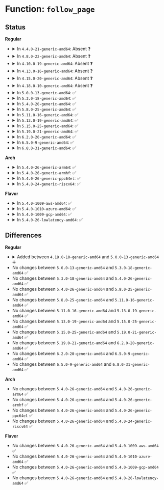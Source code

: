 # Function: <code>follow_page</code>

## Status
<b>Regular</b>
<ul>
<li>
<details>
<summary>In <code>4.4.0-21-generic-amd64</code>: Absent ❓</summary>

```json
{
  "name": "follow_page",
  "collision_type": "Static Duplication",
  "inline_type": "Full",
  "funcs": [
    {
      "addr": 18446744071580828145,
      "name": "follow_page",
      "external": false,
      "loc": "include/linux/mm.h:2113",
      "file": "mm/ksm.c",
      "inline": "declared, inlined",
      "caller_inline": [
        "mm/ksm.c:break_ksm",
        "mm/ksm.c:ksm_scan_thread",
        "mm/ksm.c:ksm_scan_thread"
      ],
      "caller_func": []
    },
    {
      "addr": 18446744071580879278,
      "name": "follow_page",
      "external": false,
      "loc": "include/linux/mm.h:2113",
      "file": "mm/migrate.c",
      "inline": "declared, inlined",
      "caller_inline": [
        "mm/migrate.c:do_pages_stat",
        "mm/migrate.c:SyS_move_pages"
      ],
      "caller_func": []
    }
  ],
  "symbols": []
}
```
</details>
</li>
<li>
<details>
<summary>In <code>4.8.0-22-generic-amd64</code>: Absent ❓</summary>

```json
{
  "name": "follow_page",
  "collision_type": "Static Duplication",
  "inline_type": "Full",
  "funcs": [
    {
      "addr": 18446744071580963728,
      "name": "follow_page",
      "external": false,
      "loc": "include/linux/mm.h:2237",
      "file": "mm/ksm.c",
      "inline": "declared, inlined",
      "caller_inline": [
        "mm/ksm.c:ksm_scan_thread",
        "mm/ksm.c:ksm_scan_thread",
        "mm/ksm.c:break_ksm"
      ],
      "caller_func": []
    },
    {
      "addr": 18446744071581018323,
      "name": "follow_page",
      "external": false,
      "loc": "include/linux/mm.h:2237",
      "file": "mm/migrate.c",
      "inline": "declared, inlined",
      "caller_inline": [
        "mm/migrate.c:SyS_move_pages",
        "mm/migrate.c:do_pages_stat"
      ],
      "caller_func": []
    }
  ],
  "symbols": []
}
```
</details>
</li>
<li>
<details>
<summary>In <code>4.10.0-19-generic-amd64</code>: Absent ❓</summary>

```json
{
  "name": "follow_page",
  "collision_type": "Static Duplication",
  "inline_type": "Full",
  "funcs": [
    {
      "addr": 18446744071580872431,
      "name": "follow_page",
      "external": false,
      "loc": "include/linux/mm.h:2223",
      "file": "mm/mlock.c",
      "inline": "declared, inlined",
      "caller_inline": [
        "mm/mlock.c:munlock_vma_pages_range"
      ],
      "caller_func": []
    },
    {
      "addr": 18446744071581035109,
      "name": "follow_page",
      "external": false,
      "loc": "include/linux/mm.h:2223",
      "file": "mm/ksm.c",
      "inline": "declared, inlined",
      "caller_inline": [
        "mm/ksm.c:ksm_scan_thread",
        "mm/ksm.c:ksm_scan_thread",
        "mm/ksm.c:break_ksm"
      ],
      "caller_func": []
    },
    {
      "addr": 18446744071581092761,
      "name": "follow_page",
      "external": false,
      "loc": "include/linux/mm.h:2223",
      "file": "mm/migrate.c",
      "inline": "declared, inlined",
      "caller_inline": [
        "mm/migrate.c:SYSC_move_pages",
        "mm/migrate.c:do_pages_stat"
      ],
      "caller_func": []
    }
  ],
  "symbols": []
}
```
</details>
</li>
<li>
<details>
<summary>In <code>4.13.0-16-generic-amd64</code>: Absent ❓</summary>

```json
{
  "name": "follow_page",
  "collision_type": "Static Duplication",
  "inline_type": "Full",
  "funcs": [
    {
      "addr": 18446744071580917426,
      "name": "follow_page",
      "external": false,
      "loc": "include/linux/mm.h:2328",
      "file": "mm/mlock.c",
      "inline": "declared, inlined",
      "caller_inline": [
        "mm/mlock.c:munlock_vma_pages_range"
      ],
      "caller_func": []
    },
    {
      "addr": 18446744071581082734,
      "name": "follow_page",
      "external": false,
      "loc": "include/linux/mm.h:2328",
      "file": "mm/ksm.c",
      "inline": "declared, inlined",
      "caller_inline": [
        "mm/ksm.c:ksm_scan_thread",
        "mm/ksm.c:ksm_scan_thread",
        "mm/ksm.c:break_ksm"
      ],
      "caller_func": []
    },
    {
      "addr": 18446744071581139569,
      "name": "follow_page",
      "external": false,
      "loc": "include/linux/mm.h:2328",
      "file": "mm/migrate.c",
      "inline": "declared, inlined",
      "caller_inline": [
        "mm/migrate.c:SYSC_move_pages",
        "mm/migrate.c:do_pages_stat"
      ],
      "caller_func": []
    }
  ],
  "symbols": []
}
```
</details>
</li>
<li>
<details>
<summary>In <code>4.15.0-20-generic-amd64</code>: Absent ❓</summary>

```json
{
  "name": "follow_page",
  "collision_type": "Static Duplication",
  "inline_type": "Full",
  "funcs": [
    {
      "addr": 18446744071581016838,
      "name": "follow_page",
      "external": false,
      "loc": "include/linux/mm.h:2437",
      "file": "mm/mlock.c",
      "inline": "declared, inlined",
      "caller_inline": [
        "mm/mlock.c:munlock_vma_pages_range"
      ],
      "caller_func": []
    },
    {
      "addr": 18446744071581194155,
      "name": "follow_page",
      "external": false,
      "loc": "include/linux/mm.h:2437",
      "file": "mm/ksm.c",
      "inline": "declared, inlined",
      "caller_inline": [
        "mm/ksm.c:ksm_scan_thread",
        "mm/ksm.c:ksm_scan_thread",
        "mm/ksm.c:break_ksm"
      ],
      "caller_func": []
    },
    {
      "addr": 18446744071581261569,
      "name": "follow_page",
      "external": false,
      "loc": "include/linux/mm.h:2437",
      "file": "mm/migrate.c",
      "inline": "declared, inlined",
      "caller_inline": [
        "mm/migrate.c:SYSC_move_pages",
        "mm/migrate.c:do_pages_stat"
      ],
      "caller_func": []
    }
  ],
  "symbols": []
}
```
</details>
</li>
<li>
<details>
<summary>In <code>4.18.0-10-generic-amd64</code>: Absent ❓</summary>

```json
{
  "name": "follow_page",
  "collision_type": "Static Duplication",
  "inline_type": "Full",
  "funcs": [
    {
      "addr": 18446744071581151305,
      "name": "follow_page",
      "external": false,
      "loc": "include/linux/mm.h:2571",
      "file": "mm/mlock.c",
      "inline": "declared, inlined",
      "caller_inline": [
        "mm/mlock.c:munlock_vma_pages_range"
      ],
      "caller_func": []
    },
    {
      "addr": 18446744071581339084,
      "name": "follow_page",
      "external": false,
      "loc": "include/linux/mm.h:2571",
      "file": "mm/ksm.c",
      "inline": "declared, inlined",
      "caller_inline": [
        "mm/ksm.c:ksm_scan_thread",
        "mm/ksm.c:ksm_scan_thread",
        "mm/ksm.c:break_ksm"
      ],
      "caller_func": []
    },
    {
      "addr": 18446744071581408263,
      "name": "follow_page",
      "external": false,
      "loc": "include/linux/mm.h:2571",
      "file": "mm/migrate.c",
      "inline": "declared, inlined",
      "caller_inline": [
        "mm/migrate.c:kernel_move_pages",
        "mm/migrate.c:do_pages_stat"
      ],
      "caller_func": []
    }
  ],
  "symbols": []
}
```
</details>
</li>
<li>
<details>
<summary>In <code>5.0.0-13-generic-amd64</code>: ✅</summary>

```c
struct page * follow_page(struct vm_area_struct * vma, long unsigned int address, unsigned int foll_flags)
```

```json
{
  "name": "follow_page",
  "collision_type": "Unique Global",
  "inline_type": "No",
  "funcs": [
    {
      "addr": 18446744071581188400,
      "name": "follow_page",
      "external": true,
      "loc": "mm/gup.c:442",
      "file": "mm/gup.c",
      "inline": "seen, unknown",
      "caller_inline": [],
      "caller_func": [
        "mm/mlock.c:munlock_vma_pages_range",
        "mm/ksm.c:ksm_scan_thread",
        "mm/ksm.c:ksm_scan_thread",
        "mm/ksm.c:break_ksm",
        "mm/migrate.c:kernel_move_pages",
        "mm/migrate.c:do_pages_stat"
      ]
    }
  ],
  "symbols": [
    {
      "addr": 18446744071581188400,
      "name": "follow_page",
      "section": ".text",
      "bind": "STB_GLOBAL",
      "size": 127
    }
  ]
}
```
</details>
</li>
<li>
<details>
<summary>In <code>5.3.0-18-generic-amd64</code>: ✅</summary>

```c
struct page * follow_page(struct vm_area_struct * vma, long unsigned int address, unsigned int foll_flags)
```

```json
{
  "name": "follow_page",
  "collision_type": "Unique Global",
  "inline_type": "No",
  "funcs": [
    {
      "addr": 18446744071581260944,
      "name": "follow_page",
      "external": true,
      "loc": "mm/gup.c:559",
      "file": "mm/gup.c",
      "inline": "seen, unknown",
      "caller_inline": [],
      "caller_func": [
        "mm/mlock.c:munlock_vma_pages_range",
        "mm/ksm.c:ksm_scan_thread",
        "mm/ksm.c:cmp_and_merge_page",
        "mm/ksm.c:break_ksm",
        "mm/migrate.c:do_pages_stat",
        "mm/migrate.c:do_pages_move"
      ]
    }
  ],
  "symbols": [
    {
      "addr": 18446744071581260944,
      "name": "follow_page",
      "section": ".text",
      "bind": "STB_GLOBAL",
      "size": 127
    }
  ]
}
```
</details>
</li>
<li>
<details>
<summary>In <code>5.4.0-26-generic-amd64</code>: ✅</summary>

```c
struct page * follow_page(struct vm_area_struct * vma, long unsigned int address, unsigned int foll_flags)
```

```json
{
  "name": "follow_page",
  "collision_type": "Unique Global",
  "inline_type": "No",
  "funcs": [
    {
      "addr": 18446744071581319616,
      "name": "follow_page",
      "external": true,
      "loc": "mm/gup.c:558",
      "file": "mm/gup.c",
      "inline": "seen, unknown",
      "caller_inline": [],
      "caller_func": [
        "mm/mlock.c:munlock_vma_pages_range",
        "mm/ksm.c:ksm_scan_thread",
        "mm/ksm.c:cmp_and_merge_page",
        "mm/ksm.c:break_ksm",
        "mm/migrate.c:do_pages_stat",
        "mm/migrate.c:do_pages_move"
      ]
    }
  ],
  "symbols": [
    {
      "addr": 18446744071581319616,
      "name": "follow_page",
      "section": ".text",
      "bind": "STB_GLOBAL",
      "size": 127
    }
  ]
}
```
</details>
</li>
<li>
<details>
<summary>In <code>5.8.0-25-generic-amd64</code>: ✅</summary>

```c
struct page * follow_page(struct vm_area_struct * vma, long unsigned int address, unsigned int foll_flags)
```

```json
{
  "name": "follow_page",
  "collision_type": "Unique Global",
  "inline_type": "No",
  "funcs": [
    {
      "addr": 18446744071581513216,
      "name": "follow_page",
      "external": true,
      "loc": "mm/gup.c:792",
      "file": "mm/gup.c",
      "inline": "seen, unknown",
      "caller_inline": [],
      "caller_func": [
        "mm/mlock.c:munlock_vma_pages_range",
        "mm/ksm.c:scan_get_next_rmap_item",
        "mm/ksm.c:unstable_tree_search_insert",
        "mm/ksm.c:break_ksm",
        "mm/migrate.c:do_pages_stat",
        "mm/migrate.c:add_page_for_migration"
      ]
    }
  ],
  "symbols": [
    {
      "addr": 18446744071581513216,
      "name": "follow_page",
      "section": ".text",
      "bind": "STB_GLOBAL",
      "size": 127
    }
  ]
}
```
</details>
</li>
<li>
<details>
<summary>In <code>5.11.0-16-generic-amd64</code>: ✅</summary>

```c
struct page * follow_page(struct vm_area_struct * vma, long unsigned int address, unsigned int foll_flags)
```

```json
{
  "name": "follow_page",
  "collision_type": "Unique Global",
  "inline_type": "No",
  "funcs": [
    {
      "addr": 18446744071581553776,
      "name": "follow_page",
      "external": true,
      "loc": "mm/gup.c:756",
      "file": "mm/gup.c",
      "inline": "seen, unknown",
      "caller_inline": [],
      "caller_func": [
        "mm/mlock.c:munlock_vma_pages_range",
        "mm/ksm.c:scan_get_next_rmap_item",
        "mm/ksm.c:unstable_tree_search_insert",
        "mm/ksm.c:break_ksm",
        "mm/migrate.c:do_pages_stat_array",
        "mm/migrate.c:add_page_for_migration"
      ]
    }
  ],
  "symbols": [
    {
      "addr": 18446744071581553776,
      "name": "follow_page",
      "section": ".text",
      "bind": "STB_GLOBAL",
      "size": 142
    }
  ]
}
```
</details>
</li>
<li>
<details>
<summary>In <code>5.13.0-19-generic-amd64</code>: ✅</summary>

```c
struct page * follow_page(struct vm_area_struct * vma, long unsigned int address, unsigned int foll_flags)
```

```json
{
  "name": "follow_page",
  "collision_type": "Unique Global",
  "inline_type": "No",
  "funcs": [
    {
      "addr": 18446744071581576656,
      "name": "follow_page",
      "external": true,
      "loc": "mm/gup.c:841",
      "file": "mm/gup.c",
      "inline": "seen, unknown",
      "caller_inline": [],
      "caller_func": [
        "mm/mlock.c:munlock_vma_pages_range",
        "mm/ksm.c:scan_get_next_rmap_item",
        "mm/ksm.c:unstable_tree_search_insert",
        "mm/ksm.c:break_ksm",
        "mm/migrate.c:do_pages_stat",
        "mm/migrate.c:add_page_for_migration",
        "mm/huge_memory.c:split_huge_pages_pid"
      ]
    }
  ],
  "symbols": [
    {
      "addr": 18446744071581576656,
      "name": "follow_page",
      "section": ".text",
      "bind": "STB_GLOBAL",
      "size": 142
    }
  ]
}
```
</details>
</li>
<li>
<details>
<summary>In <code>5.15.0-25-generic-amd64</code>: ✅</summary>

```c
struct page * follow_page(struct vm_area_struct * vma, long unsigned int address, unsigned int foll_flags)
```

```json
{
  "name": "follow_page",
  "collision_type": "Unique Global",
  "inline_type": "No",
  "funcs": [
    {
      "addr": 18446744071581841312,
      "name": "follow_page",
      "external": true,
      "loc": "mm/gup.c:864",
      "file": "mm/gup.c",
      "inline": "seen, unknown",
      "caller_inline": [],
      "caller_func": [
        "mm/mlock.c:munlock_vma_pages_range",
        "mm/ksm.c:scan_get_next_rmap_item",
        "mm/ksm.c:unstable_tree_search_insert",
        "mm/ksm.c:break_ksm",
        "mm/migrate.c:do_pages_stat",
        "mm/migrate.c:add_page_for_migration",
        "mm/huge_memory.c:split_huge_pages_pid"
      ]
    }
  ],
  "symbols": [
    {
      "addr": 18446744071581841312,
      "name": "follow_page",
      "section": ".text",
      "bind": "STB_GLOBAL",
      "size": 186
    }
  ]
}
```
</details>
</li>
<li>
<details>
<summary>In <code>5.19.0-21-generic-amd64</code>: ✅</summary>

```c
struct page * follow_page(struct vm_area_struct * vma, long unsigned int address, unsigned int foll_flags)
```

```json
{
  "name": "follow_page",
  "collision_type": "Unique Global",
  "inline_type": "No",
  "funcs": [
    {
      "addr": 18446744071582233888,
      "name": "follow_page",
      "external": true,
      "loc": "mm/gup.c:885",
      "file": "mm/gup.c",
      "inline": "seen, unknown",
      "caller_inline": [],
      "caller_func": [
        "mm/ksm.c:scan_get_next_rmap_item",
        "mm/ksm.c:break_ksm",
        "mm/migrate.c:do_pages_stat",
        "mm/migrate.c:add_page_for_migration",
        "mm/huge_memory.c:split_huge_pages_pid"
      ]
    }
  ],
  "symbols": [
    {
      "addr": 18446744071582233888,
      "name": "follow_page",
      "section": ".text",
      "bind": "STB_GLOBAL",
      "size": 211
    }
  ]
}
```
</details>
</li>
<li>
<details>
<summary>In <code>6.2.0-20-generic-amd64</code>: ✅</summary>

```c
struct page * follow_page(struct vm_area_struct * vma, long unsigned int address, unsigned int foll_flags)
```

```json
{
  "name": "follow_page",
  "collision_type": "Unique Global",
  "inline_type": "No",
  "funcs": [
    {
      "addr": 18446744071582724272,
      "name": "follow_page",
      "external": true,
      "loc": "mm/gup.c:812",
      "file": "mm/gup.c",
      "inline": "seen, unknown",
      "caller_inline": [],
      "caller_func": [
        "mm/ksm.c:scan_get_next_rmap_item",
        "mm/migrate.c:do_pages_stat",
        "mm/migrate.c:add_page_for_migration",
        "mm/huge_memory.c:split_huge_pages_pid"
      ]
    }
  ],
  "symbols": [
    {
      "addr": 18446744071582724272,
      "name": "follow_page",
      "section": ".text",
      "bind": "STB_GLOBAL",
      "size": 211
    }
  ]
}
```
</details>
</li>
<li>
<details>
<summary>In <code>6.5.0-9-generic-amd64</code>: ✅</summary>

```c
struct page * follow_page(struct vm_area_struct * vma, long unsigned int address, unsigned int foll_flags)
```

```json
{
  "name": "follow_page",
  "collision_type": "Unique Global",
  "inline_type": "No",
  "funcs": [
    {
      "addr": 18446744071582940768,
      "name": "follow_page",
      "external": true,
      "loc": "mm/gup.c:842",
      "file": "mm/gup.c",
      "inline": "seen, unknown",
      "caller_inline": [],
      "caller_func": [
        "mm/ksm.c:scan_get_next_rmap_item",
        "mm/migrate.c:do_pages_stat",
        "mm/migrate.c:add_page_for_migration",
        "mm/huge_memory.c:split_huge_pages_pid"
      ]
    }
  ],
  "symbols": [
    {
      "addr": 18446744071582940768,
      "name": "follow_page",
      "section": ".text",
      "bind": "STB_GLOBAL",
      "size": 218
    }
  ]
}
```
</details>
</li>
<li>
<details>
<summary>In <code>6.8.0-31-generic-amd64</code>: ✅</summary>

```c
struct page * follow_page(struct vm_area_struct * vma, long unsigned int address, unsigned int foll_flags)
```

```json
{
  "name": "follow_page",
  "collision_type": "Unique Global",
  "inline_type": "No",
  "funcs": [
    {
      "addr": 18446744071583115984,
      "name": "follow_page",
      "external": true,
      "loc": "mm/gup.c:837",
      "file": "mm/gup.c",
      "inline": "seen, unknown",
      "caller_inline": [],
      "caller_func": [
        "mm/ksm.c:scan_get_next_rmap_item",
        "mm/migrate.c:do_pages_stat",
        "mm/migrate.c:add_page_for_migration",
        "mm/huge_memory.c:split_huge_pages_pid"
      ]
    }
  ],
  "symbols": [
    {
      "addr": 18446744071583115984,
      "name": "follow_page",
      "section": ".text",
      "bind": "STB_GLOBAL",
      "size": 218
    }
  ]
}
```
</details>
</li>
</ul>
<b>Arch</b>
<ul>
<li>
<details>
<summary>In <code>5.4.0-26-generic-arm64</code>: ✅</summary>

```c
struct page * follow_page(struct vm_area_struct * vma, long unsigned int address, unsigned int foll_flags)
```

```json
{
  "name": "follow_page",
  "collision_type": "Unique Global",
  "inline_type": "No",
  "funcs": [
    {
      "addr": 18446603336492725736,
      "name": "follow_page",
      "external": true,
      "loc": "mm/gup.c:558",
      "file": "mm/gup.c",
      "inline": "seen, unknown",
      "caller_inline": [],
      "caller_func": [
        "mm/mlock.c:munlock_vma_pages_range",
        "mm/ksm.c:ksm_scan_thread",
        "mm/ksm.c:cmp_and_merge_page",
        "mm/ksm.c:break_ksm",
        "mm/migrate.c:do_pages_stat",
        "mm/migrate.c:do_pages_move"
      ]
    }
  ],
  "symbols": [
    {
      "addr": 18446603336492725736,
      "name": "follow_page",
      "section": ".text",
      "bind": "STB_GLOBAL",
      "size": 228
    }
  ]
}
```
</details>
</li>
<li>
<details>
<summary>In <code>5.4.0-26-generic-armhf</code>: ✅</summary>

```c
struct page * follow_page(struct vm_area_struct * vma, long unsigned int address, unsigned int foll_flags)
```

```json
{
  "name": "follow_page",
  "collision_type": "Unique Global",
  "inline_type": "No",
  "funcs": [
    {
      "addr": 3226556632,
      "name": "follow_page",
      "external": true,
      "loc": "mm/gup.c:558",
      "file": "mm/gup.c",
      "inline": "seen, unknown",
      "caller_inline": [],
      "caller_func": [
        "mm/mlock.c:munlock_vma_pages_range",
        "mm/ksm.c:ksm_do_scan",
        "mm/ksm.c:ksm_do_scan",
        "mm/ksm.c:break_ksm"
      ]
    }
  ],
  "symbols": [
    {
      "addr": 3226556632,
      "name": "follow_page",
      "section": ".text",
      "bind": "STB_GLOBAL",
      "size": 112
    }
  ]
}
```
</details>
</li>
<li>
<details>
<summary>In <code>5.4.0-26-generic-ppc64el</code>: ✅</summary>

```c
struct page * follow_page(struct vm_area_struct * vma, long unsigned int address, unsigned int foll_flags)
```

```json
{
  "name": "follow_page",
  "collision_type": "Unique Global",
  "inline_type": "No",
  "funcs": [
    {
      "addr": 13835058055286071680,
      "name": "follow_page",
      "external": true,
      "loc": "mm/gup.c:558",
      "file": "mm/gup.c",
      "inline": "seen, unknown",
      "caller_inline": [],
      "caller_func": [
        "mm/mlock.c:munlock_vma_pages_range",
        "mm/ksm.c:scan_get_next_rmap_item",
        "mm/ksm.c:cmp_and_merge_page",
        "mm/ksm.c:break_ksm",
        "mm/migrate.c:do_pages_stat",
        "mm/migrate.c:do_pages_move"
      ]
    }
  ],
  "symbols": [
    {
      "addr": 13835058055286071680,
      "name": "follow_page",
      "section": ".text",
      "bind": "STB_GLOBAL",
      "size": 256
    }
  ]
}
```
</details>
</li>
<li>
<details>
<summary>In <code>5.4.0-24-generic-riscv64</code>: ✅</summary>

```c
struct page * follow_page(struct vm_area_struct * vma, long unsigned int address, unsigned int foll_flags)
```

```json
{
  "name": "follow_page",
  "collision_type": "Unique Global",
  "inline_type": "No",
  "funcs": [
    {
      "addr": 18446743936272717686,
      "name": "follow_page",
      "external": true,
      "loc": "mm/gup.c:558",
      "file": "mm/gup.c",
      "inline": "seen, unknown",
      "caller_inline": [],
      "caller_func": [
        "mm/mlock.c:munlock_vma_pages_range",
        "mm/ksm.c:ksm_do_scan",
        "mm/ksm.c:ksm_do_scan",
        "mm/ksm.c:break_ksm"
      ]
    }
  ],
  "symbols": [
    {
      "addr": 18446743936272717686,
      "name": "follow_page",
      "section": ".text",
      "bind": "STB_GLOBAL",
      "size": 146
    }
  ]
}
```
</details>
</li>
</ul>
<b>Flavor</b>
<ul>
<li>
<details>
<summary>In <code>5.4.0-1009-aws-amd64</code>: ✅</summary>

```c
struct page * follow_page(struct vm_area_struct * vma, long unsigned int address, unsigned int foll_flags)
```

```json
{
  "name": "follow_page",
  "collision_type": "Unique Global",
  "inline_type": "No",
  "funcs": [
    {
      "addr": 18446744071581288464,
      "name": "follow_page",
      "external": true,
      "loc": "mm/gup.c:558",
      "file": "mm/gup.c",
      "inline": "seen, unknown",
      "caller_inline": [],
      "caller_func": [
        "mm/mlock.c:munlock_vma_pages_range",
        "mm/ksm.c:ksm_scan_thread",
        "mm/ksm.c:cmp_and_merge_page",
        "mm/ksm.c:break_ksm",
        "mm/migrate.c:do_pages_stat",
        "mm/migrate.c:do_pages_move"
      ]
    }
  ],
  "symbols": [
    {
      "addr": 18446744071581288464,
      "name": "follow_page",
      "section": ".text",
      "bind": "STB_GLOBAL",
      "size": 127
    }
  ]
}
```
</details>
</li>
<li>
<details>
<summary>In <code>5.4.0-1010-azure-amd64</code>: ✅</summary>

```c
struct page * follow_page(struct vm_area_struct * vma, long unsigned int address, unsigned int foll_flags)
```

```json
{
  "name": "follow_page",
  "collision_type": "Unique Global",
  "inline_type": "No",
  "funcs": [
    {
      "addr": 18446744071581234272,
      "name": "follow_page",
      "external": true,
      "loc": "mm/gup.c:558",
      "file": "mm/gup.c",
      "inline": "seen, unknown",
      "caller_inline": [],
      "caller_func": [
        "mm/mlock.c:munlock_vma_pages_range",
        "mm/ksm.c:ksm_scan_thread",
        "mm/ksm.c:cmp_and_merge_page",
        "mm/ksm.c:break_ksm",
        "mm/migrate.c:do_pages_stat",
        "mm/migrate.c:do_pages_move"
      ]
    }
  ],
  "symbols": [
    {
      "addr": 18446744071581234272,
      "name": "follow_page",
      "section": ".text",
      "bind": "STB_GLOBAL",
      "size": 127
    }
  ]
}
```
</details>
</li>
<li>
<details>
<summary>In <code>5.4.0-1009-gcp-amd64</code>: ✅</summary>

```c
struct page * follow_page(struct vm_area_struct * vma, long unsigned int address, unsigned int foll_flags)
```

```json
{
  "name": "follow_page",
  "collision_type": "Unique Global",
  "inline_type": "No",
  "funcs": [
    {
      "addr": 18446744071581279664,
      "name": "follow_page",
      "external": true,
      "loc": "mm/gup.c:558",
      "file": "mm/gup.c",
      "inline": "seen, unknown",
      "caller_inline": [],
      "caller_func": [
        "mm/mlock.c:munlock_vma_pages_range",
        "mm/ksm.c:ksm_scan_thread",
        "mm/ksm.c:cmp_and_merge_page",
        "mm/ksm.c:break_ksm",
        "mm/migrate.c:do_pages_stat",
        "mm/migrate.c:do_pages_move"
      ]
    }
  ],
  "symbols": [
    {
      "addr": 18446744071581279664,
      "name": "follow_page",
      "section": ".text",
      "bind": "STB_GLOBAL",
      "size": 127
    }
  ]
}
```
</details>
</li>
<li>
<details>
<summary>In <code>5.4.0-26-lowlatency-amd64</code>: ✅</summary>

```c
struct page * follow_page(struct vm_area_struct * vma, long unsigned int address, unsigned int foll_flags)
```

```json
{
  "name": "follow_page",
  "collision_type": "Unique Global",
  "inline_type": "No",
  "funcs": [
    {
      "addr": 18446744071581343584,
      "name": "follow_page",
      "external": true,
      "loc": "mm/gup.c:558",
      "file": "mm/gup.c",
      "inline": "seen, unknown",
      "caller_inline": [],
      "caller_func": [
        "mm/mlock.c:munlock_vma_pages_range",
        "mm/ksm.c:ksm_scan_thread",
        "mm/ksm.c:cmp_and_merge_page",
        "mm/ksm.c:break_ksm",
        "mm/migrate.c:do_pages_stat",
        "mm/migrate.c:do_pages_move"
      ]
    }
  ],
  "symbols": [
    {
      "addr": 18446744071581343584,
      "name": "follow_page",
      "section": ".text",
      "bind": "STB_GLOBAL",
      "size": 150
    }
  ]
}
```
</details>
</li>
</ul>

## Differences
<b>Regular</b>
<ul>
<li>
<details>
<summary>Added between <code>4.18.0-10-generic-amd64</code> and <code>5.0.0-13-generic-amd64</code> ➕</summary>

```c
struct page * follow_page(struct vm_area_struct * vma, long unsigned int address, unsigned int foll_flags)
```
</details>
</li>
<li>
No changes between <code>5.0.0-13-generic-amd64</code> and <code>5.3.0-18-generic-amd64</code> ✅
</li>
<li>
No changes between <code>5.3.0-18-generic-amd64</code> and <code>5.4.0-26-generic-amd64</code> ✅
</li>
<li>
No changes between <code>5.4.0-26-generic-amd64</code> and <code>5.8.0-25-generic-amd64</code> ✅
</li>
<li>
No changes between <code>5.8.0-25-generic-amd64</code> and <code>5.11.0-16-generic-amd64</code> ✅
</li>
<li>
No changes between <code>5.11.0-16-generic-amd64</code> and <code>5.13.0-19-generic-amd64</code> ✅
</li>
<li>
No changes between <code>5.13.0-19-generic-amd64</code> and <code>5.15.0-25-generic-amd64</code> ✅
</li>
<li>
No changes between <code>5.15.0-25-generic-amd64</code> and <code>5.19.0-21-generic-amd64</code> ✅
</li>
<li>
No changes between <code>5.19.0-21-generic-amd64</code> and <code>6.2.0-20-generic-amd64</code> ✅
</li>
<li>
No changes between <code>6.2.0-20-generic-amd64</code> and <code>6.5.0-9-generic-amd64</code> ✅
</li>
<li>
No changes between <code>6.5.0-9-generic-amd64</code> and <code>6.8.0-31-generic-amd64</code> ✅
</li>
</ul>
<b>Arch</b>
<ul>
<li>
No changes between <code>5.4.0-26-generic-amd64</code> and <code>5.4.0-26-generic-arm64</code> ✅
</li>
<li>
No changes between <code>5.4.0-26-generic-amd64</code> and <code>5.4.0-26-generic-armhf</code> ✅
</li>
<li>
No changes between <code>5.4.0-26-generic-amd64</code> and <code>5.4.0-26-generic-ppc64el</code> ✅
</li>
<li>
No changes between <code>5.4.0-26-generic-amd64</code> and <code>5.4.0-24-generic-riscv64</code> ✅
</li>
</ul>
<b>Flavor</b>
<ul>
<li>
No changes between <code>5.4.0-26-generic-amd64</code> and <code>5.4.0-1009-aws-amd64</code> ✅
</li>
<li>
No changes between <code>5.4.0-26-generic-amd64</code> and <code>5.4.0-1010-azure-amd64</code> ✅
</li>
<li>
No changes between <code>5.4.0-26-generic-amd64</code> and <code>5.4.0-1009-gcp-amd64</code> ✅
</li>
<li>
No changes between <code>5.4.0-26-generic-amd64</code> and <code>5.4.0-26-lowlatency-amd64</code> ✅
</li>
</ul>
